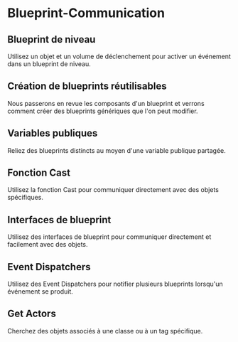 # Blueprint-Communication

## Blueprint de niveau
Utilisez un objet et un volume de déclenchement pour activer un événement dans un blueprint de niveau.

## Création de blueprints réutilisables
Nous passerons en revue les composants d'un blueprint et verrons comment créer des blueprints génériques que l'on peut modifier.

## Variables publiques
Reliez des blueprints distincts au moyen d'une variable publique partagée.

## Fonction Cast
Utilisez la fonction Cast pour communiquer directement avec des objets spécifiques.

## Interfaces de blueprint
Utilisez des interfaces de blueprint pour communiquer directement et facilement avec des objets.

## Event Dispatchers
Utilisez des Event Dispatchers pour notifier plusieurs blueprints lorsqu'un événement se produit.

## Get Actors
Cherchez des objets associés à une classe ou à un tag spécifique.
